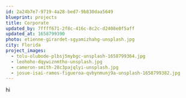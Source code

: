 ```yaml
---
id: 2a24b7e7-9719-4a28-bed7-9b830daa5649
blueprint: projects
title: Corporate
updated_by: 7ffff671-2f8c-416c-8c2c-d2408e0f5aff
updated_at: 1658799390
photo: etienne-girardet-sgyamizhahg-unsplash.jpg
city: Florida
project_images:
  - tolu-olubode-plbsj5mybgc-unsplash-1658799364.jpg
  - leohoho-dqywiznmtho-unsplash.jpg
  - cameron-smith-28c3pajqlyi-unsplash.jpg
  - josue-isai-ramos-figueroa-qvbynmunj9a-unsplash-1658799382.jpg
---
```

hi